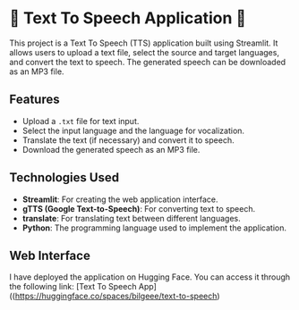 # 📝 Text To Speech Application 🎤

This project is a Text To Speech (TTS) application built using Streamlit. It allows users to upload a text file, select the source and target languages, and convert the text to speech. The generated speech can be downloaded as an MP3 file.

## Features

- Upload a `.txt` file for text input.
- Select the input language and the language for vocalization.
- Translate the text (if necessary) and convert it to speech.
- Download the generated speech as an MP3 file.

## Technologies Used

- **Streamlit**: For creating the web application interface.
- **gTTS (Google Text-to-Speech)**: For converting text to speech.
- **translate**: For translating text between different languages.
- **Python**: The programming language used to implement the application.

## Web Interface

I have deployed the application on Hugging Face. You can access it through the following link: [Text To Speech App]((https://huggingface.co/spaces/bilgeee/text-to-speech)
